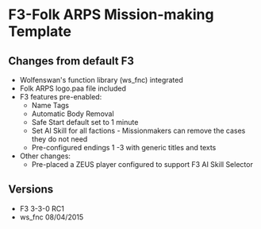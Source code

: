 # F3-Folk ARPS Mission-making Template #


## Changes from default F3 ##

* Wolfenswan's function library (ws_fnc) integrated
* Folk ARPS logo.paa file included
* F3 features pre-enabled:
  * Name Tags
  * Automatic Body Removal
  * Safe Start default set to 1 minute
  * Set AI Skill for all factions - Missionmakers can remove the cases they do not need
  * Pre-configured endings 1 -3 with generic titles and texts
* Other changes:
  * Pre-placed a ZEUS player configured to support F3 AI Skill Selector

## Versions ##
* F3 3-3-0 RC1
* ws_fnc 08/04/2015
